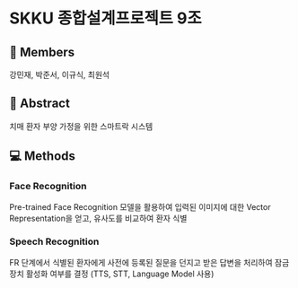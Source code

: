 # SKKU 종합설계프로젝트 9조
## 👫 Members
강민재, 박준서, 이규식, 최원석

## 📄 Abstract
치매 환자 부양 가정을 위한 스마트락 시스템

## 💻 Methods
### Face Recognition
Pre-trained Face Recognition 모델을 활용하여 입력된 이미지에 대한 Vector Representation을 얻고, 유사도를 비교하여 환자 식별

### Speech Recognition
FR 단계에서 식별된 환자에게 사전에 등록된 질문을 던지고 받은 답변을 처리하여 잠금장치 활성화 여부를 결정 (TTS, STT, Language Model 사용)
